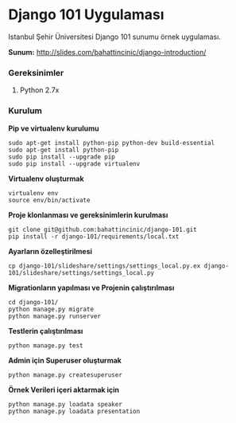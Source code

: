 # Django 101 Uygulaması

Istanbul Şehir Üniversitesi Django 101 sunumu örnek uygulaması.

**Sunum:** http://slides.com/bahattincinic/django-introduction/

### Gereksinimler

1. Python 2.7x

### Kurulum

**Pip ve virtualenv kurulumu**

    sudo apt-get install python-pip python-dev build-essential
    sudo apt-get install python-pip
    sudo pip install --upgrade pip
    sudo pip install --upgrade virtualenv

**Virtualenv oluşturmak**

    virtualenv env
    source env/bin/activate

**Proje klonlanması ve gereksinimlerin kurulması**

    git clone git@github.com:bahattincinic/django-101.git
    pip install -r django-101/requirements/local.txt

**Ayarların özelleştirilmesi**

    cp django-101/slideshare/settings/settings_local.py.ex django-101/slideshare/settings/settings_local.py

**Migrationların yapılması ve Projenin çalıştırılması**

    cd django-101/
    python manage.py migrate
    python manage.py runserver

**Testlerin çalıştırılması**

    python manage.py test

**Admin için Superuser oluşturmak**

    python manage.py createsuperuser

**Örnek Verileri içeri aktarmak için**

    python manage.py loadata speaker
    python manage.py loadata presentation
